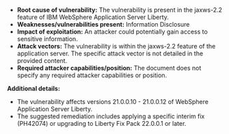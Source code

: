 - **Root cause of vulnerability:** The vulnerability is present in the jaxws-2.2 feature of IBM WebSphere Application Server Liberty.
- **Weaknesses/vulnerabilities present:** Information Disclosure
- **Impact of exploitation:** An attacker could potentially gain access to sensitive information.
- **Attack vectors:** The vulnerability is within the jaxws-2.2 feature of the application server. The specific attack vector is not detailed in the provided content.
- **Required attacker capabilities/position:** The document does not specify any required attacker capabilities or position.

**Additional details:**
- The vulnerability affects versions 21.0.0.10 - 21.0.0.12 of WebSphere Application Server Liberty.
- The suggested remediation includes applying a specific interim fix (PH42074) or upgrading to Liberty Fix Pack 22.0.0.1 or later.